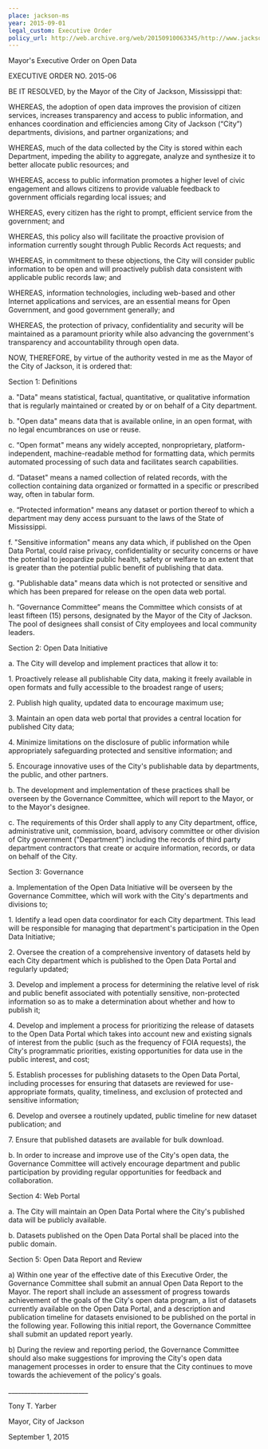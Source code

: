 ```yaml
---
place: jackson-ms
year: 2015-09-01
legal_custom: Executive Order
policy_url: http://web.archive.org/web/20150910063345/http://www.jacksonms.gov/CivicAlerts.aspx?AID=443
---
```


<p>Mayor's Executive Order on Open Data</p> <p>EXECUTIVE ORDER NO. 2015-06</p> <p>BE IT RESOLVED, by the Mayor of the City of Jackson, Mississippi that:</p> <p>WHEREAS, the adoption of open data improves the provision of citizen services, increases transparency and access to public information, and enhances coordination and efficiencies among City of Jackson (“City”) departments, divisions, and partner organizations; and</p> <p>WHEREAS, much of the data collected by the City is stored within each Department, impeding the ability to aggregate, analyze and synthesize it to better allocate public resources; and</p> <p>WHEREAS, access to public information promotes a higher level of civic engagement and allows citizens to provide valuable feedback to government officials regarding local issues; and</p> <p>WHEREAS, every citizen has the right to prompt, efficient service from the government; and</p> <p>WHEREAS, this policy also will facilitate the proactive provision of information currently sought through Public Records Act requests; and</p> <p>WHEREAS, in commitment to these objections, the City will consider public information to be open and will proactively publish data consistent with applicable public records law; and</p> <p>WHEREAS, information technologies, including web-based and other Internet applications and services, are an essential means for Open Government, and good government generally; and</p> <p>WHEREAS, the protection of privacy, confidentiality and security will be maintained as a paramount priority while also advancing the government's transparency and accountability through open data.</p> <p>NOW, THEREFORE, by virtue of the authority vested in me as the Mayor of the City of Jackson, it is ordered that:</p> <p>Section 1: Definitions</p> <p>a. "Data" means statistical, factual, quantitative, or qualitative information that is regularly maintained or created by or on behalf of a City department.</p> <p>b. "Open data" means data that is available online, in an open format, with no legal encumbrances on use or reuse.</p> <p>c. “Open format" means any widely accepted, nonproprietary, platform-independent, machine-readable method for formatting data, which permits automated processing of such data and facilitates search capabilities.</p> <p>d. “Dataset" means a named collection of related records, with the collection containing data organized or formatted in a specific or prescribed way, often in tabular form.</p> <p>e. “Protected information" means any dataset or portion thereof to which a department may deny access pursuant to the laws of the State of Mississippi.</p> <p>f. "Sensitive information" means any data which, if published on the Open Data Portal, could raise privacy, confidentiality or security concerns or have the potential to jeopardize public health, safety or welfare to an extent that is greater than the potential public benefit of publishing that data.</p> <p>g. "Publishable data" means data which is not protected or sensitive and which has been prepared for release on the open data web portal.</p> <p>h. “Governance Committee” means the Committee which consists of at least fifteen (15) persons, designated by the Mayor of the City of Jackson. The pool of designees shall consist of City employees and local community leaders.</p> <p>Section 2: Open Data Initiative</p> <p>a.	The City will develop and implement practices that allow it to:</p> <p>1. Proactively release all publishable City data, making it freely available in open formats and fully accessible to the broadest range of users;</p> <p>2. Publish high quality, updated data to encourage maximum use;</p> <p>3. Maintain an open data web portal that provides a central location for published City data;</p> <p>4. Minimize limitations on the disclosure of public information while appropriately safeguarding protected and sensitive information; and</p> <p>5. Encourage innovative uses of the City's publishable data by departments, the public, and other partners.</p> <p>b.	The development and implementation of these practices shall be overseen by the Governance Committee, which will report to the Mayor, or to the Mayor's designee.</p> <p>c.	The requirements of this Order shall apply to any City department, office, administrative unit, commission, board, advisory committee or other division of City government ("Department”) including the records of third party department contractors that create or acquire information, records, or data on behalf of the City.</p> <p>Section 3: Governance</p> <p>a.	Implementation of the Open Data Initiative will be overseen by the Governance Committee, which will work with the City's departments and divisions to;</p> <p>1.	Identify a lead open data coordinator for each City department. This lead will be responsible for managing that department's participation in the Open Data Initiative;</p> <p>2.	Oversee the creation of a comprehensive inventory of datasets held by each City department which is published to the Open Data Portal and regularly updated;</p> <p>3.	Develop and implement a process for determining the relative level of risk and public benefit associated with potentially sensitive, non-protected information so as to make a determination about whether and how to publish it;</p> <p>4.	Develop and implement a process for prioritizing the release of datasets to the Open Data Portal which takes into account new and existing signals of interest from the public (such as the frequency of FOIA requests), the City's programmatic priorities, existing opportunities for data use in the public interest, and cost;</p> <p>5.	Establish processes for publishing datasets to the Open Data Portal, including processes for ensuring that datasets are reviewed for use-appropriate formats, quality, timeliness, and exclusion of protected and sensitive information;</p> <p>6.	Develop and oversee a routinely updated, public timeline for new dataset publication; and</p> <p>7.	Ensure that published datasets are available for bulk download.</p> <p>b.	In order to increase and improve use of the City's open data, the Governance Committee will actively encourage department and public participation by providing regular opportunities for feedback and collaboration.</p> <p>Section 4: Web Portal</p> <p>a.	The City will maintain an Open Data Portal where the City's published data will be publicly available.</p> <p>b.	Datasets published on the Open Data Portal shall be placed into the public domain.</p> <p>Section 5: Open Data Report and Review</p> <p>a)	Within one year of the effective date of this Executive Order, the Governance Committee shall submit an annual Open Data Report to the Mayor. The report shall include an assessment of progress towards achievement of the goals of the City's open data program, a list of datasets currently available on the Open Data Portal, and a description and publication timeline for datasets envisioned to be published on the portal in the following year. Following this initial report, the Governance Committee shall submit an updated report yearly.</p> <p>b)	During the review and reporting period, the Governance Committee should also make suggestions for improving the City's open data management processes in order to ensure that the City continues to move towards the achievement of the policy's goals.</p> <p>_________________________</p> <p>Tony T. Yarber</p> <p>Mayor, City of Jackson</p> <p>September 1, 2015</p> <p/>
